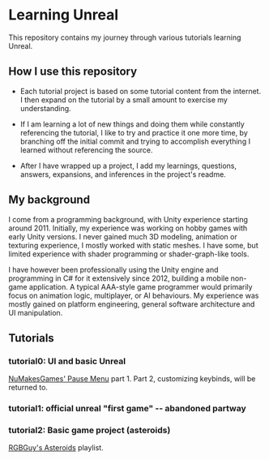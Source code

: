 # Learning Unreal

This repository contains my journey through various tutorials learning Unreal. 

## How I use this repository
- Each tutorial project is based on some tutorial content from the internet. I then expand on the tutorial by a small amount to exercise my understanding. 

- If I am learning a lot of new things and doing them while constantly referencing the tutorial, I like to try and practice it one more time, by branching off the initial commit and trying to accomplish everything I learned without referencing the source.

- After I have wrapped up a project, I add my learnings, questions, answers, expansions, and inferences in the project's readme.

## My background
I come from a programming background, with Unity experience starting around 2011. Initially, my experience was working on hobby games with early Unity versions. I never gained much 3D modeling, animation or texturing experience, I mostly worked with static meshes. I have some, but limited experience with shader programming or shader-graph-like tools.

I have however been professionally using the Unity engine and programming in C# for it extensively since 2012, building a mobile non-game application. A typical AAA-style game programmer would primarily focus on animation logic, multiplayer, or AI behaviours. My experience was mostly gained on platform engineering, general software architecture and UI manipulation.

## Tutorials

### tutorial0: UI and basic Unreal
[NuMakesGames' Pause Menu](https://www.youtube.com/watch?v=hBGVwOsezi0) part 1. Part 2, customizing keybinds, will be returned to.

### tutorial1: official unreal "first game" -- abandoned partway

### tutorial2: Basic game project (asteroids)
[RGBGuy's Asteroids](https://www.youtube.com/watch?v=vRA9DKV-fd4&list=PLSPtS15mOXMfB488RbiM6QK3CUKut0gZ2) playlist.

